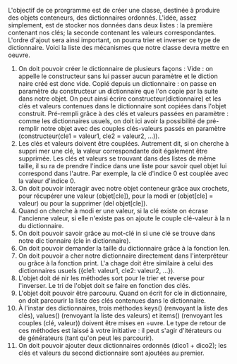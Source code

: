 L'objectif de ce prorgramme est de créer une classe, destinée à produire des objets
 conteneurs, des dictionnaires ordonnés.
 L'idée, assez simplement, est de stocker nos données dans deux listes :
 la première contenant nos clés;
 la seconde contenant les valeurs correspondantes.
 L'ordre d'ajout sera ainsi important, on pourra trier et inverser ce type de dictionnaire.
  Voici la liste des mécanismes que notre classe devra mettre en oeuvre.
 1. On doit pouvoir créer le dictionnaire de plusieurs façons :
 Vide : on appelle le constructeur sans lui passer aucun paramètre et le diction
naire créé est donc vide.
 Copié depuis un dictionnaire : on passe en paramètre du constructeur un dictionnaire que l'on copie par la suite dans notre objet. On peut ainsi écrire
 constructeur(dictionnaire) et les clés et valeurs contenues dans le dictionnaire sont copiées dans l'objet construit.
 Pré-rempli grâce à des clés et valeurs passées en paramètre : comme les dictionnaires usuels, on doit ici avoir la possibilité de pré-remplir notre objet avec
 des couples clés-valeurs passés en paramètre (constructeur(cle1 = valeur1,
 cle2 = valeur2, ...)).
 2. Les clés et valeurs doivent être couplées. Autrement dit, si on cherche à suppri
mer une clé, la valeur correspondante doit également être supprimée. Les clés et
 valeurs se trouvant dans des listes de même taille, il su ra de prendre l'indice
 dans une liste pour savoir quel objet lui correspond dans l'autre. Par exemple, la
 clé d'indice 0 est couplée avec la valeur d'indice 0.
 3. On doit pouvoir interagir avec notre objet conteneur grâce aux crochets, pour
 récupérer une valeur (objet[cle]), pour la modi er (objet[cle] = valeur) ou
 pour la supprimer (del objet[cle]).
 4. Quand on cherche à modi er une valeur, si la clé existe on écrase l'ancienne
 valeur, si elle n'existe pas on ajoute le couple clé-valeur à la n du dictionnaire.
 5. On doit pouvoir savoir grâce au mot-clé in si une clé se trouve dans notre dic
tionnaire (cle in dictionnaire).
 6. On doit pouvoir demander la taille du dictionnaire grâce à la fonction len.
 7. On doit pouvoir a cher notre dictionnaire directement dans l'interpréteur ou
 grâce à la fonction print. L'a chage doit être similaire à celui des dictionnaires
 usuels ({cle1: valeur1, cle2: valeur2, ...}).
 8. L'objet doit dé nir les méthodes sort pour le trier et reverse pour l'inverser.
 Le tri de l'objet doit se faire en fonction des clés.
 9. L'objet doit pouvoir être parcouru. Quand on écrit for cle in dictionnaire,
 on doit parcourir la liste des clés contenues dans le dictionnaire.
 10. À l'instar des dictionnaires, trois méthodes keys() (renvoyant la liste des clés),
 values() (renvoyant la liste des valeurs) et items() (renvoyant les couples (clé,
 valeur)) doivent être mises en ÷uvre. Le type de retour de ces méthodes est laissé
 à votre initiative : il peut s'agir d'itérateurs ou de générateurs (tant qu'on peut
 les parcourir).
 11. On doit pouvoir ajouter deux dictionnaires ordonnés (dico1 + dico2); les clés
 et valeurs du second dictionnaire sont ajoutées au premier.

